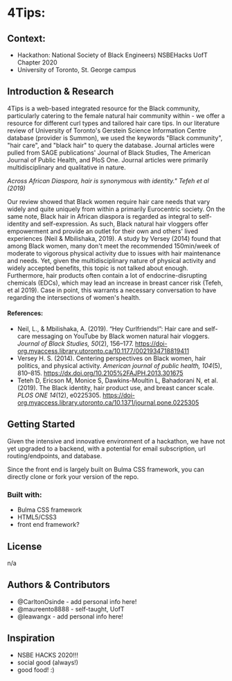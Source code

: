 # 4Tips: 

## Context:
- Hackathon: National Society of Black Engineers) NSBEHacks UofT Chapter 2020
- University of Toronto, St. George campus

## Introduction & Research
4Tips is a web-based integrated resource for the Black community, particularly catering to the female natural hair community within - we offer a resource for different curl types and tailored hair care tips. In our literature review of University of Toronto's Gerstein Science Information Centre database (provider is Summon), we used the keywords "Black community", "hair care", and "black hair" to query the database. Journal articles were pulled from SAGE publications' Journal of Black Studies, The American Journal of Public Health, and PloS One. Journal articles were primarily multidisciplinary and qualitative in nature.

*Across African Diaspora, hair is synonymous with identity." Tefeh et al (2019)*

Our review showed that Black women require hair care needs that vary widely and quite uniquely from within a primarily Eurocentric society. On the same note, Black hair in African diaspora is regarded as integral to self-identity and self-expression. As such, Black natural hair vloggers offer empowerment and provide an outlet for their own and others' lived experiences (Neil & Mbilishaka, 2019). A study by Versey (2014) found that among Black women, many don't meet the recommended 150min/week of moderate to vigorous physical activity due to issues with hair maintenance and needs. Yet, given the multidisciplinary nature of physical activity and widely accepted benefits, this topic is not talked about enough. Furthermore, hair products often contain a lot of endocrine-disrupting chemicals (EDCs), which may lead an increase in breast cancer risk (Tefeh, et al 2019). Case in point, this warrants a necessary conversation to have regarding the intersections of women's health.


#### References:
- Neil, L., & Mbilishaka, A. (2019). “Hey Curlfriends!”: Hair care and self-care messaging on YouTube by Black women natural hair vloggers. *Journal of Black Studies, 50*(2), 156–177. https://doi-org.myaccess.library.utoronto.ca/10.1177/0021934718819411
- Versey H. S. (2014). Centering perspectives on Black women, hair politics, and physical activity. *American journal of public health, 104*(5), 810–815. https://dx.doi.org/10.2105%2FAJPH.2013.301675
- Teteh D, Ericson M, Monice S, Dawkins-Moultin L, Bahadorani N, et al. (2019). The Black identity, hair product use, and breast cancer scale. *PLOS ONE 14*(12), e0225305. https://doi-org.myaccess.library.utoronto.ca/10.1371/journal.pone.0225305


## Getting Started
Given the intensive and innovative environment of a hackathon, we have not yet upgraded to a backend, with a potential for email subscription, url routing/endpoints, and database.

Since the front end is largely built on Bulma CSS framework, you can directly clone or fork your version of the repo.

### Built with:
- Bulma CSS framework
- HTML5/CSS3
- front end framework?

## License
n/a

## Authors & Contributors
- @CarltonOsinde - add personal info here!
- @maureento8888 - self-taught, UofT
- @leawangx - add personal info here!

## Inspiration
- NSBE HACKS 2020!!!
- social good (always!)
- good food! :)
